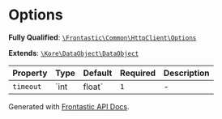 #  Options

**Fully Qualified**: [`\Frontastic\Common\HttpClient\Options`](../../../src/php/HttpClient/Options.php)

**Extends**: [`\Kore\DataObject\DataObject`](https://github.com/kore/DataObject)

Property|Type|Default|Required|Description
--------|----|-------|--------|-----------
`timeout` | `int|float` | `1` | - | Timeout for the complete request in seconds

Generated with [Frontastic API Docs](https://github.com/FrontasticGmbH/apidocs).
